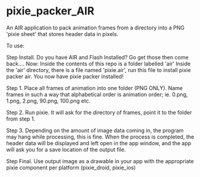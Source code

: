 pixie_packer_AIR
================

An AIR application to pack animation frames from a directory into a PNG 'pixie sheet' that stores header data in pixels.

To use:

Step Install.
  Do you have AIR and Flash Installed? Go get those then come back....
  Now:
    Inside the contents of this repo is a folder labelled 'air'
    Inside the 'air' directory, there is a file named 'pixie.air', run this file to install pixie packer air.
    You now have pixie packer installed!
  

Step 1.
  Place all frames of animation into one folder (PNG ONLY).
  Name frames in such a way that alphabetical order is animation order; ie. 0.png, 1.png, 2.png, 90.png, 100.png etc.

Step 2.
  Run pixie.
  It will ask for the directory of frames, point it to the folder from step 1.
  
Step 3.
  Depending on the amount of image data coming in, the program may hang while processing, this is fine.
  When the process is completed, the header data will be displayed and left open in the app window, and the app will ask you for a save location of the output file.
  
Step Final.
  Use output image as a drawable in your app with the appropriate pixie component per platform (pixie_droid, pixie_ios)